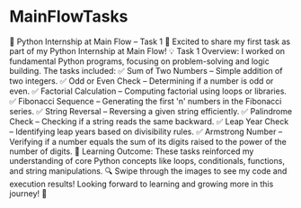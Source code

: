 # MainFlowTasks
🌟 Python Internship at Main Flow – Task 1 🌟
Excited to share my first task as part of my Python Internship at Main Flow! 
💡 Task 1 Overview:
 I worked on fundamental Python programs, focusing on problem-solving and logic building. The tasks included:
 ✅ Sum of Two Numbers – Simple addition of two integers.
 ✅ Odd or Even Check – Determining if a number is odd or even.
 ✅ Factorial Calculation – Computing factorial using loops or libraries.
 ✅ Fibonacci Sequence – Generating the first 'n' numbers in the Fibonacci series.
 ✅ String Reversal – Reversing a given string efficiently.
 ✅ Palindrome Check – Checking if a string reads the same backward.
 ✅ Leap Year Check – Identifying leap years based on divisibility rules.
 ✅ Armstrong Number – Verifying if a number equals the sum of its digits raised to the power of the number of digits.
📌 Learning Outcome: These tasks reinforced my understanding of core Python concepts like loops, conditionals, functions, and string manipulations.
🔍 Swipe through the images to see my code and execution results!
Looking forward to learning and growing more in this journey! 🚀
